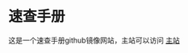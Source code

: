 # 速查手册

这是一个速查手册github镜像网站，主站可以访问
[主站](http://www.changfengmuyun.shop/dcf/#/%E9%80%9F%E6%9F%A5%E6%89%8B%E5%86%8C)

